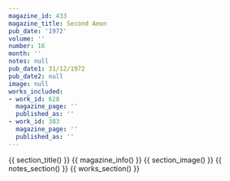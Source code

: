 ```yaml
---
magazine_id: 433
magazine_title: Second Aeon
pub_date: '1972'
volume: ''
number: 16
month: ''
notes: null
pub_date1: 31/12/1972
pub_date2: null
image: null
works_included:
- work_id: 628
  magazine_page: ''
  published_as: ''
- work_id: 383
  magazine_page: ''
  published_as: ''
---
```


{{ section_title() }}
{{ magazine_info() }}
{{ section_image() }}
{{ notes_section() }}
{{ works_section() }}

